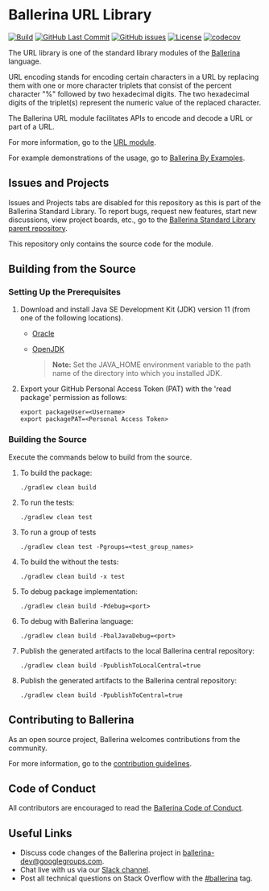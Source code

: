 Ballerina URL Library
===================

  [![Build](https://github.com/ballerina-platform/module-ballerina-url/actions/workflows/build-timestamped-master.yml/badge.svg)](https://github.com/ballerina-platform/module-ballerina-url/actions/workflows/build-timestamped-master.yml)
  [![GitHub Last Commit](https://img.shields.io/github/last-commit/ballerina-platform/module-ballerina-url.svg?label=Last%20Commit)](https://github.com/ballerina-platform/module-ballerina-url/commits/master)
  [![GitHub issues](https://img.shields.io/github/issues/ballerina-platform/ballerina-standard-library/module/url.svg?label=Open%20Issues)](https://github.com/ballerina-platform/ballerina-standard-library/labels/module%2Furl)
  [![License](https://img.shields.io/badge/License-Apache%202.0-blue.svg)](https://opensource.org/licenses/Apache-2.0)
  [![codecov](https://codecov.io/gh/ballerina-platform/module-ballerina-url/branch/master/graph/badge.svg)](https://codecov.io/gh/ballerina-platform/module-ballerina-url)

The URL library is one of the standard library modules of the [Ballerina](https://ballerina.io/) language.

URL encoding stands for encoding certain characters in a URL by replacing them with one or more character triplets that consist of the percent character "%" followed by two hexadecimal digits. The two hexadecimal digits of the triplet(s) represent the numeric value of the replaced character.

The Ballerina URL module facilitates APIs to encode and decode a URL or part of a URL.

For more information, go to the [URL module](https://docs.central.ballerina.io/ballerina/url/latest).

For example demonstrations of the usage, go to [Ballerina By Examples](https://ballerina.io/learn/by-example/).

## Issues and Projects

Issues and Projects tabs are disabled for this repository as this is part of the Ballerina Standard Library. To report bugs, request new features, start new discussions, view project boards, etc., go to the [Ballerina Standard Library parent repository](https://github.com/ballerina-platform/ballerina-standard-library).

This repository only contains the source code for the module.

## Building from the Source

### Setting Up the Prerequisites

1. Download and install Java SE Development Kit (JDK) version 11 (from one of the following locations).

   * [Oracle](https://www.oracle.com/java/technologies/javase-jdk11-downloads.html)
   
   * [OpenJDK](https://adoptopenjdk.net)
   
        > **Note:** Set the JAVA_HOME environment variable to the path name of the directory into which you installed JDK.

2. Export your GitHub Personal Access Token (PAT) with the 'read package' permission as follows:

    ```
    export packageUser=<Username>
    export packagePAT=<Personal Access Token>
    ```

### Building the Source

Execute the commands below to build from the source.

1. To build the package:
    ```    
    ./gradlew clean build
    ```
2. To run the tests:
    ```
    ./gradlew clean test
    ```

3. To run a group of tests
    ```
    ./gradlew clean test -Pgroups=<test_group_names>
    ```

4. To build the without the tests:
    ```
    ./gradlew clean build -x test
    ```

5. To debug package implementation:
    ```
    ./gradlew clean build -Pdebug=<port>
    ```

6. To debug with Ballerina language:
    ```
    ./gradlew clean build -PbalJavaDebug=<port>
    ```

7. Publish the generated artifacts to the local Ballerina central repository:
    ```
    ./gradlew clean build -PpublishToLocalCentral=true
    ```

8. Publish the generated artifacts to the Ballerina central repository:
    ```
    ./gradlew clean build -PpublishToCentral=true
    ```

## Contributing to Ballerina

As an open source project, Ballerina welcomes contributions from the community.

For more information, go to the [contribution guidelines](https://github.com/ballerina-platform/ballerina-lang/blob/master/CONTRIBUTING.md).

## Code of Conduct

All contributors are encouraged to read the [Ballerina Code of Conduct](https://ballerina.io/code-of-conduct).

## Useful Links

* Discuss code changes of the Ballerina project in [ballerina-dev@googlegroups.com](mailto:ballerina-dev@googlegroups.com).
* Chat live with us via our [Slack channel](https://ballerina.io/community/slack/).
* Post all technical questions on Stack Overflow with the [#ballerina](https://stackoverflow.com/questions/tagged/ballerina) tag.
